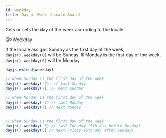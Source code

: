 ```yaml
---
id: weekday
title: Day of Week (Locale Aware)
---
```

Gets or sets the day of the week according to the locale.

@>Weekday

If the locale assigns Sunday as the first day of the week, `dayjs().weekday(0)` will be Sunday. If Monday is the first day of the week, `dayjs().weekday(0)` will be Monday.

```js
dayjs.extend(weekday)

// when Sunday is the first day of the week
dayjs().weekday(-7); // last Sunday
dayjs().weekday(7); // next Sunday

// when Monday is the first day of the week
dayjs().weekday(-7) // last Monday
dayjs().weekday(7) // next Monday


// when Sunday is the first day of the week
dayjs().weekday(-5) // last Tuesday (5th day before Sunday)
dayjs().weekday(5) // next Friday (5th day after Sunday)
```
